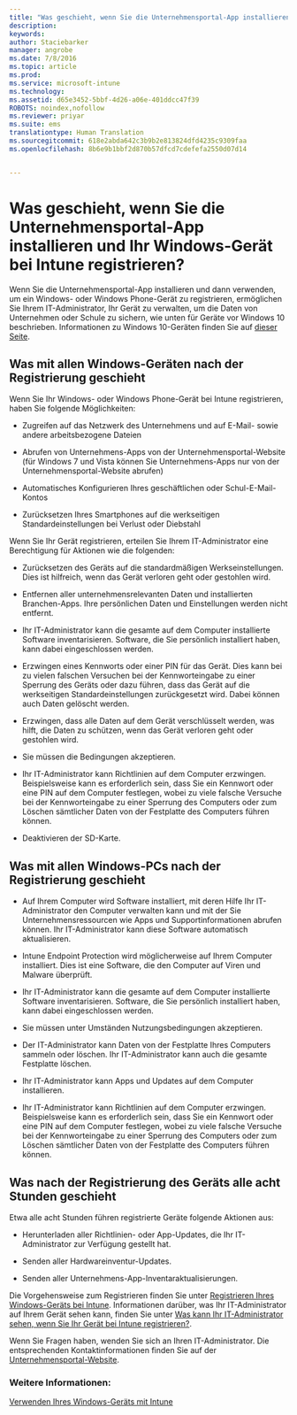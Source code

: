 ```yaml
---
title: "Was geschieht, wenn Sie die Unternehmensportal-App installieren und Ihr Windows-Gerät bei Intune registrieren? | Microsoft Intune"
description: 
keywords: 
author: Staciebarker
manager: angrobe
ms.date: 7/8/2016
ms.topic: article
ms.prod: 
ms.service: microsoft-intune
ms.technology: 
ms.assetid: d65e3452-5bbf-4d26-a06e-401ddcc47f39
ROBOTS: noindex,nofollow
ms.reviewer: priyar
ms.suite: ems
translationtype: Human Translation
ms.sourcegitcommit: 618e2abda642c3b9b2e813824dfd4235c9309faa
ms.openlocfilehash: 8b6e9b1bbf2d870b57dfcd7cdefefa2550d07d14


---
```



# Was geschieht, wenn Sie die Unternehmensportal-App installieren und Ihr Windows-Gerät bei Intune registrieren?

Wenn Sie die Unternehmensportal-App installieren und dann verwenden, um ein Windows- oder Windows Phone-Gerät zu registrieren, ermöglichen Sie Ihrem IT-Administrator, Ihr Gerät zu verwalten, um die Daten von Unternehmen oder Schule zu sichern, wie unten für Geräte vor Windows 10 beschrieben. Informationen zu Windows 10-Geräten finden Sie auf [dieser Seite](what-happens-if-you-install-the-company-portal-app-and-enroll-your-device-in-intune-windows10.md).

## Was mit allen Windows-Geräten nach der Registrierung geschieht
Wenn Sie Ihr Windows- oder Windows Phone-Gerät bei Intune registrieren, haben Sie folgende Möglichkeiten:

-   Zugreifen auf das Netzwerk des Unternehmens und auf E-Mail- sowie andere arbeitsbezogene Dateien

-   Abrufen von Unternehmens-Apps von der Unternehmensportal-Website (für Windows 7 und Vista können Sie Unternehmens-Apps nur von der Unternehmensportal-Website abrufen)

-   Automatisches Konfigurieren Ihres geschäftlichen oder Schul-E-Mail-Kontos

-   Zurücksetzen Ihres Smartphones auf die werkseitigen Standardeinstellungen bei Verlust oder Diebstahl

Wenn Sie Ihr Gerät registrieren, erteilen Sie Ihrem IT-Administrator eine Berechtigung für Aktionen wie die folgenden:

-   Zurücksetzen des Geräts auf die standardmäßigen Werkseinstellungen. Dies ist hilfreich, wenn das Gerät verloren geht oder gestohlen wird.

-   Entfernen aller unternehmensrelevanten Daten und installierten Branchen-Apps. Ihre persönlichen Daten und Einstellungen werden nicht entfernt.

-   Ihr IT-Administrator kann die gesamte auf dem Computer installierte Software inventarisieren. Software, die Sie persönlich installiert haben, kann dabei eingeschlossen werden.

-   Erzwingen eines Kennworts oder einer PIN für das Gerät. Dies kann bei zu vielen falschen Versuchen bei der Kennworteingabe zu einer Sperrung des Geräts oder dazu führen, dass das Gerät auf die werkseitigen Standardeinstellungen zurückgesetzt wird. Dabei können auch Daten gelöscht werden.

-   Erzwingen, dass alle Daten auf dem Gerät verschlüsselt werden, was hilft, die Daten zu schützen, wenn das Gerät verloren geht oder gestohlen wird.

-   Sie müssen die Bedingungen akzeptieren.

-   Ihr IT-Administrator kann Richtlinien auf dem Computer erzwingen. Beispielsweise kann es erforderlich sein, dass Sie ein Kennwort oder eine PIN auf dem Computer festlegen, wobei zu viele falsche Versuche bei der Kennworteingabe zu einer Sperrung des Computers oder zum Löschen sämtlicher Daten von der Festplatte des Computers führen können.

-   Deaktivieren der SD-Karte.

## Was mit allen Windows-PCs nach der Registrierung geschieht

-  Auf Ihrem Computer wird Software installiert, mit deren Hilfe Ihr IT-Administrator den Computer verwalten kann und mit der Sie Unternehmensressourcen wie Apps und Supportinformationen abrufen können. Ihr IT-Administrator kann diese Software automatisch aktualisieren.

-  Intune Endpoint Protection wird möglicherweise auf Ihrem Computer installiert. Dies ist eine Software, die den Computer auf Viren und Malware überprüft.

-  Ihr IT-Administrator kann die gesamte auf dem Computer installierte Software inventarisieren. Software, die Sie persönlich installiert haben, kann dabei eingeschlossen werden.

-  Sie müssen unter Umständen Nutzungsbedingungen akzeptieren.

-  Der IT-Administrator kann Daten von der Festplatte Ihres Computers sammeln oder löschen. Ihr IT-Administrator kann auch die gesamte Festplatte löschen.

-  Ihr IT-Administrator kann Apps und Updates auf dem Computer installieren.

-  Ihr IT-Administrator kann Richtlinien auf dem Computer erzwingen. Beispielsweise kann es erforderlich sein, dass Sie ein Kennwort oder eine PIN auf dem Computer festlegen, wobei zu viele falsche Versuche bei der Kennworteingabe zu einer Sperrung des Computers oder zum Löschen sämtlicher Daten von der Festplatte des Computers führen können.


## Was nach der Registrierung des Geräts alle acht Stunden geschieht
Etwa alle acht Stunden führen registrierte Geräte folgende Aktionen aus:

-   Herunterladen aller Richtlinien- oder App-Updates, die Ihr IT-Administrator zur Verfügung gestellt hat.

-   Senden aller Hardwareinventur-Updates.

-   Senden aller Unternehmens-App-Inventaraktualisierungen.

Die Vorgehensweise zum Registrieren finden Sie unter [Registrieren Ihres Windows-Geräts bei Intune](enroll-your-device-in-intune-windows.md). Informationen darüber, was Ihr IT-Administrator auf Ihrem Gerät sehen kann, finden Sie unter [Was kann Ihr IT-Administrator sehen, wenn Sie Ihr Gerät bei Intune registrieren?](what-can-your-it-administrator-see-when-you-enroll-your-device-in-intune-windows.md).

Wenn Sie Fragen haben, wenden Sie sich an Ihren IT-Administrator. Die entsprechenden Kontaktinformationen finden Sie auf der [Unternehmensportal-Website](http://portal.manage.microsoft.com).

### Weitere Informationen:
[Verwenden Ihres Windows-Geräts mit Intune](using-your-windows-device-with-intune.md)



<!--HONumber=Jul16_HO4-->


